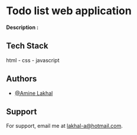 
# Todo list web application




**Description :** 


## Tech Stack

html - css - javascript

## Authors

- [@Amine Lakhal](https://github.com/aminelkl)

## Support

For support, email me at lakhal-a@hotmail.com.

